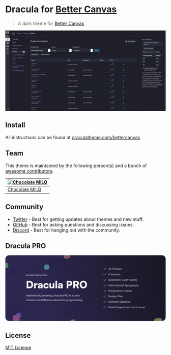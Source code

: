 ﻿# Dracula for [Better Canvas](https://www.bettercanvas.org)

> A dark theme for [Better Canvas](https://www.bettercanvas.org)

![Screenshot](./screenshot.png)

## Install

All instructions can be found at [draculatheme.com/bettercanvas](https://draculatheme.com/bettercanvas).

## Team

This theme is maintained by the following person(s) and a bunch of [awesome contributors](https://github.com/dracula/foobar/graphs/contributors).

| [![Chocolate MILQ](https://github.com/chocolatemilq.png?size=100)](https://github.com/chocolatemilq) |
| ---------------------------------------------------------------------------------------------------- |
| [Chocolate MILQ](https://github.com/chocolatemilq)                                                   |

## Community

- [Twitter](https://twitter.com/draculatheme) - Best for getting updates about themes and new stuff.
- [GitHub](https://github.com/dracula/dracula-theme/discussions) - Best for asking questions and discussing issues.
- [Discord](https://draculatheme.com/discord-invite) - Best for hanging out with the community.

## Dracula PRO

[![Dracula PRO](./.github/dracula-pro.png)](https://draculatheme.com/pro)

## License

[MIT License](./LICENSE)
